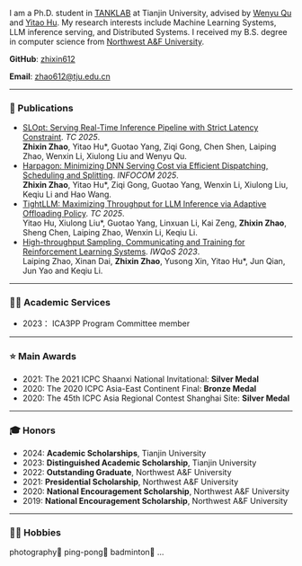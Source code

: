I am a Ph.D. student in [TANKLAB](http://www.tjutanklab.com/) at Tianjin University, advised by [Wenyu Qu](http://cic.tju.edu.cn/faculty/wyqu/index.html) and [Yitao Hu](http://sugartom.com/). My research interests include Machine Learning Systems, LLM inference serving, and Distributed Systems. I received my B.S. degree in computer science from [Northwest A&F University](https://www.nwafu.edu.cn).

**GitHub**: [zhixin612](https://github.com/zhixin612)

**Email**: [zhao612@tju.edu.cn](mailto:zhao612@tju.edu.cn)

---
### 📑 Publications

* [SLOpt: Serving Real-Time Inference Pipeline with Strict Latency Constraint](https://doi.org/10.1109/TC.2025.3528125). _TC 2025_.  
  **Zhixin Zhao**, Yitao Hu*, Guotao Yang, Ziqi Gong, Chen Shen, Laiping Zhao, Wenxin Li, Xiulong Liu and Wenyu Qu. 
* [Harpagon: Minimizing DNN Serving Cost via Efficient Dispatching, Scheduling and Splitting](https://doi.org/10.1109/INFOCOM55648.2025.11044536). _INFOCOM 2025_.  
  **Zhixin Zhao**, Yitao Hu*, Ziqi Gong, Guotao Yang, Wenxin Li, Xiulong Liu, Keqiu Li and Hao Wang. 
* [TightLLM: Maximizing Throughput for LLM Inference via Adaptive Offloading Policy](https://doi.org/10.1109/TC.2025.3558009). _TC 2025_.  
  Yitao Hu, Xiulong Liu*, Guotao Yang, Linxuan Li, Kai Zeng, **Zhixin Zhao**, Sheng Chen, Laiping Zhao, Wenxin Li, Keqiu Li. 
* [High-throughput Sampling, Communicating and Training for Reinforcement Learning Systems](https://ieeexplore.ieee.org/document/10188703). _IWQoS 2023_.  
  Laiping Zhao, Xinan Dai, **Zhixin Zhao**, Yusong Xin, Yitao Hu*, Jun Qian, Jun Yao and Keqiu Li.

---
### 👨‍🎓 Academic Services

* 2023： ICA3PP Program Committee member

---
### ⭐ Main Awards

* 2021: The 2021 ICPC Shaanxi National Invitational: **Silver Medal**
* 2020: The 2020 ICPC Asia-East Continent Final: **Bronze Medal**
* 2020: The 45th ICPC Asia Regional Contest Shanghai Site: **Silver Medal**

---
### 🎓 Honors 

* 2024: **Academic Scholarships**, Tianjin University
* 2023: **Distinguished Academic Scholarship**, Tianjin University
* 2022: **Outstanding Graduate**, Northwest A&F University
* 2021: **Presidential Scholarship**, Northwest A&F University
* 2020: **National Encouragement Scholarship**, Northwest A&F University
* 2019: **National Encouragement Scholarship**, Northwest A&F University

---
### 🏃‍♂️ Hobbies

photography📸  ping-pong🏓  badminton🏸 ...
